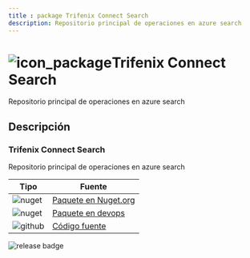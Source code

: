 ```yaml
---
title : package Trifenix Connect Search
description: Repositorio principal de operaciones en azure search
---
```



# ![icon_package](https://logos.trifenix.io/logo.48x48.png)Trifenix Connect Search

 Repositorio principal de operaciones en azure search

## Descripción

### Trifenix Connect Search


Repositorio principal de operaciones en azure search


| Tipo | Fuente |
|---|---|
|![nuget](https://logos.trifenix.io/nuget.24x24.png) | [Paquete en Nuget.org](https://www.nuget.org/packages/trifenix.connect.search)|
|![nuget](https://logos.trifenix.io/nuget.24x24.png) | [Paquete en devops](https://dev.azure.com/trifenix-connect/base-public-components/_packaging?_a=package&feed=trifenix&package=trifenix.connect.interfaces&protocolType=NuGet)|
|![github](https://logos.trifenix.io/github.24x24.png) | [Código fuente](https://github.com/trifenix/connect-search)|

![release badge](https://feeds.dev.azure.com/trifenix-connect/_apis/public/Packaging/Feeds/4227dc51-6e8c-42c1-97ca-a33e6615385d/Packages/3176f9eb-fc78-4f37-835c-3d574db16f8f/Badge)

